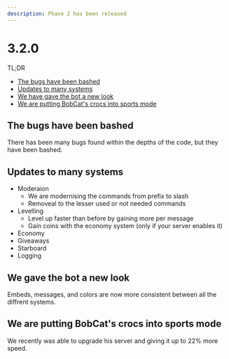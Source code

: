 ```yaml
---
description: Phase 2 has been released
---
```


# 3.2.0

TL;DR

* [The bugs have been bashed](3.2.0.md#the-bugs-have-been-bashed)
* [Updates to many systems](3.2.0.md#updates-to-many-systems)
* [W](3.2.0.md#we-gave-the-bot-a-new-look)[e have gave the bot a new look](3.2.0.md#we-gave-the-bot-a-new-look)
* [We are putting BobCat's crocs into sports mode](3.2.0.md#we-are-putting-bobcats-crocs-into-sports-mode-1)

## The bugs have been bashed

There has been many bugs found within the depths of the code, but they have been bashed.

## Updates to many systems

* Moderaion
  * We are modernising the commands from prefix to slash
  * Removeal to the lesser used or not needed commands
* Levelling
  * Level up faster than before by gaining more per message
  * Gain coins with the economy system (only if your server enables it)
* Economy
* Giveaways
* Starboard
* Logging

## We gave the bot a new look

Embeds, messages, and colors are now more consistent between all the diffrent systems.&#x20;

## We are putting BobCat's crocs into sports mode

We recently was able to upgrade his server and giving it up to 22% more speed.
